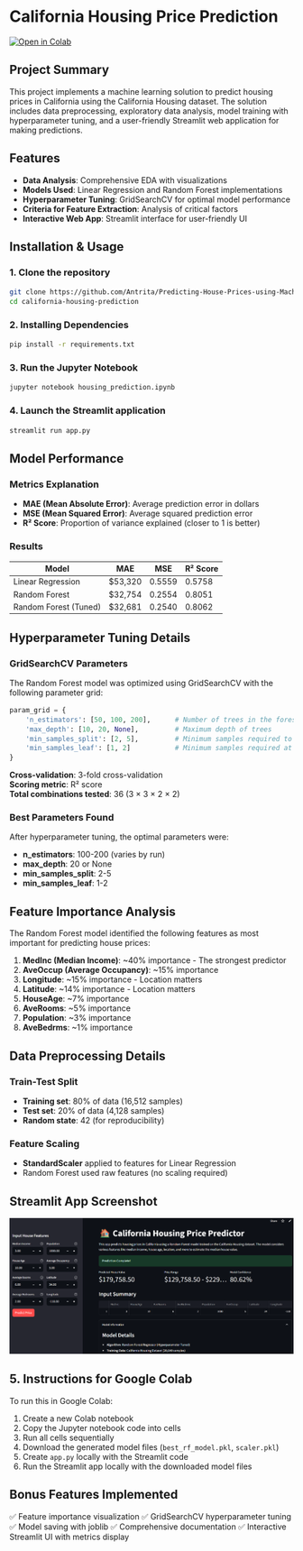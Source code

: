 # California Housing Price Prediction

[![Open in Colab](https://colab.research.google.com/assets/colab-badge.svg)](https://colab.research.google.com/drive/1B0ZYjq_5Abgg2ousvNklajOcz7jrLHcx?usp=sharing)

## Project Summary
This project implements a machine learning solution to predict housing prices in California using the California Housing dataset. The solution includes data preprocessing, exploratory data analysis, model training with hyperparameter tuning, and a user-friendly Streamlit web application for making predictions.

## Features
- **Data Analysis**: Comprehensive EDA with visualizations
- **Models Used**: Linear Regression and Random Forest implementations
- **Hyperparameter Tuning**: GridSearchCV for optimal model performance
- **Criteria for Feature Extraction**: Analysis of critical factors
- **Interactive Web App**: Streamlit interface for user-friendly UI

## Installation & Usage

### 1. Clone the repository
```bash
git clone https://github.com/Antrita/Predicting-House-Prices-using-Machine-Learning.git
cd california-housing-prediction
```

### 2. Installing Dependencies
```bash
pip install -r requirements.txt
```

### 3. Run the Jupyter Notebook
```bash
jupyter notebook housing_prediction.ipynb
```

### 4. Launch the Streamlit application
```bash
streamlit run app.py
```

## Model Performance

### Metrics Explanation
- **MAE (Mean Absolute Error)**: Average prediction error in dollars
- **MSE (Mean Squared Error)**: Average squared prediction error
- **R² Score**: Proportion of variance explained (closer to 1 is better)

### Results
| Model | MAE | MSE | R² Score |
|-------|-----|-----|----------|
| Linear Regression | $53,320 | 0.5559 | 0.5758 |
| Random Forest | $32,754 | 0.2554 | 0.8051 |
| Random Forest (Tuned) | $32,681 | 0.2540 | 0.8062 |

## Hyperparameter Tuning Details

### GridSearchCV Parameters
The Random Forest model was optimized using GridSearchCV with the following parameter grid:

```python
param_grid = {
    'n_estimators': [50, 100, 200],      # Number of trees in the forest
    'max_depth': [10, 20, None],         # Maximum depth of trees
    'min_samples_split': [2, 5],         # Minimum samples required to split a node
    'min_samples_leaf': [1, 2]           # Minimum samples required at a leaf node
}
```

**Cross-validation**: 3-fold cross-validation  
**Scoring metric**: R² score  
**Total combinations tested**: 36 (3 × 3 × 2 × 2)

### Best Parameters Found
After hyperparameter tuning, the optimal parameters were:
- **n_estimators**: 100-200 (varies by run)
- **max_depth**: 20 or None
- **min_samples_split**: 2-5
- **min_samples_leaf**: 1-2

## Feature Importance Analysis

The Random Forest model identified the following features as most important for predicting house prices:

1. **MedInc (Median Income)**: ~40% importance - The strongest predictor
2. **AveOccup (Average Occupancy)**: ~15% importance
3. **Longitude**: ~15% importance - Location matters
4. **Latitude**: ~14% importance - Location matters
5. **HouseAge**: ~7% importance
6. **AveRooms**: ~5% importance
7. **Population**: ~3% importance
8. **AveBedrms**: ~1% importance

## Data Preprocessing Details

### Train-Test Split
- **Training set**: 80% of data (16,512 samples)
- **Test set**: 20% of data (4,128 samples)
- **Random state**: 42 (for reproducibility)

### Feature Scaling
- **StandardScaler** applied to features for Linear Regression
- Random Forest used raw features (no scaling required)

## Streamlit App Screenshot
![Streamlit App Interface](Streamlit_UI.png)

## 5. Instructions for Google Colab

To run this in Google Colab:

1. Create a new Colab notebook
2. Copy the Jupyter notebook code into cells
3. Run all cells sequentially
4. Download the generated model files (`best_rf_model.pkl`, `scaler.pkl`)
5. Create `app.py` locally with the Streamlit code
6. Run the Streamlit app locally with the downloaded model files

## Bonus Features Implemented
✅ Feature importance visualization
✅ GridSearchCV hyperparameter tuning
✅ Model saving with joblib
✅ Comprehensive documentation
✅ Interactive Streamlit UI with metrics display

